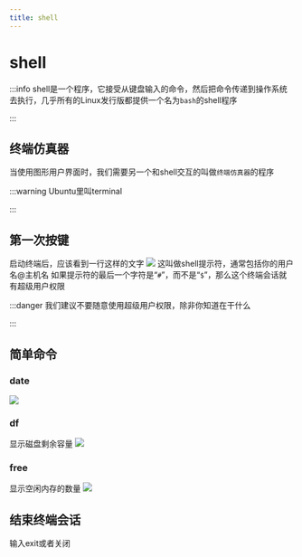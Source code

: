 ```yaml
---
title: shell
---
```


# shell

:::info
shell是一个程序，它接受从键盘输入的命令，然后把命令传递到操作系统去执行，几乎所有的Linux发行版都提供一个名为`bash`的shell程序

:::

## 终端仿真器
当使用图形用户界面时，我们需要另一个和shell交互的叫做`终端仿真器`的程序

:::warning
Ubuntu里叫terminal

:::

## 第一次按键
启动终端后，应该看到一行这样的文字
![](/linux/1.png)
这叫做shell提示符，通常包括你的用户名@主机名
如果提示符的最后一个字符是“`#`”，而不是“`$`”，那么这个终端会话就有超级用户权限

:::danger
我们建议不要随意使用超级用户权限，除非你知道在干什么

:::

## 简单命令

### date

![](/linux/2.png)

### df
显示磁盘剩余容量
![](/linux/3.png)
### free 
显示空闲内存的数量
![](/linux/4.png)

## 结束终端会话
输入exit或者关闭
